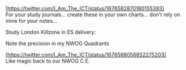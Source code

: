 [https://twitter.com/I_Am_The_ICT/status/1676582870180155393]   
For your study journals... create these in your own charts... don't rely on mine for your notes...  

Study London Killzone in ES delivery:   

Note the precision in my NWOG Quadrants   

[https://twitter.com/I_Am_The_ICT/status/1676588056852275203]   
Like magic back to our NWOG C.E.   

